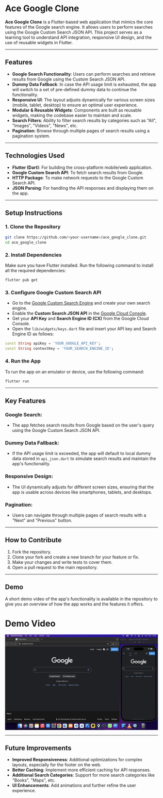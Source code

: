 # Ace Google Clone

**Ace Google Clone** is a Flutter-based web application that mimics the core features of the Google search engine. It allows users to perform searches using the Google Custom Search JSON API. This project serves as a learning tool to understand API integration, responsive UI design, and the use of reusable widgets in Flutter.

---

## Features
- **Google Search Functionality**: Users can perform searches and retrieve results from Google using the Custom Search JSON API.
- **Dummy Data Fallback**: In case the API usage limit is exhausted, the app will switch to a set of pre-defined dummy data to continue the functionality.
- **Responsive UI**: The layout adjusts dynamically for various screen sizes (mobile, tablet, desktop) to ensure an optimal user experience.
- **Modular & Reusable Widgets**: Components are built as reusable widgets, making the codebase easier to maintain and scale.
- **Search Filters**: Ability to filter search results by categories such as "All", "Images", "Videos", "News", etc.
- **Pagination**: Browse through multiple pages of search results using a pagination system.

---

## Technologies Used
- **Flutter (Dart)**: For building the cross-platform mobile/web application.
- **Google Custom Search API**: To fetch search results from Google.
- **HTTP Package**: To make network requests to the Google Custom Search API.
- **JSON Parsing**: For handling the API responses and displaying them on the app.

---

## Setup Instructions

### 1. Clone the Repository

```bash
git clone https://github.com/<your-username>/ace_google_clone.git
cd ace_google_clone
```

### 2. Install Dependencies

Make sure you have Flutter installed. Run the following command to install all the required dependencies:

```bash
flutter pub get
```

### 3. Configure Google Custom Search API

- Go to the [Google Custom Search Engine](https://cse.google.com/cse/) and create your own search engine.
- Enable the **Custom Search JSON API** in the [Google Cloud Console](https://console.cloud.google.com/).
- Get your **API Key** and **Search Engine ID (CX)** from the Google Cloud Console.
- Open the `lib/widgets/keys.dart` file and insert your API key and Search Engine ID as follows:

```dart
const String apiKey = 'YOUR_GOOGLE_API_KEY';
const String contextKey = 'YOUR_SEARCH_ENGINE_ID';
```

### 4. Run the App

To run the app on an emulator or device, use the following command:

```bash
flutter run
```

---

## Key Features

### Google Search:
- The app fetches search results from Google based on the user's query using the Google Custom Search JSON API.
  
### Dummy Data Fallback:
- If the API usage limit is exceeded, the app will default to local dummy data stored in `api_json.dart` to simulate search results and maintain the app's functionality.
  
### Responsive Design:
- The UI dynamically adjusts for different screen sizes, ensuring that the app is usable across devices like smartphones, tablets, and desktops.
  
### Pagination:
- Users can navigate through multiple pages of search results with a "Next" and "Previous" button.

---

## How to Contribute

1. Fork the repository.
2. Clone your fork and create a new branch for your feature or fix.
3. Make your changes and write tests to cover them.
4. Open a pull request to the main repository.

---

## Demo

A short demo video of the app's functionality is available in the repository to give you an overview of how the app works and the features it offers.
# Demo Video

[![Demo Video](untitled.png)](https://youtu.be/_NLpDTlHsxk)


---

## Future Improvements
- **Improved Responsiveness**: Additional optimizations for complex layouts, especially for the footer on the web.
- **Better Caching**: Implement more efficient caching for API responses.
- **Additional Search Categories**: Support for more search categories like "Books", "Maps", etc.
- **UI Enhancements**: Add animations and further refine the user experience.
